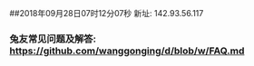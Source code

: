 ##2018年09月28日07时12分07秒 新址: 142.93.56.117
### 兔友常见问题及解答: https://github.com/wanggonging/d/blob/w/FAQ.md
